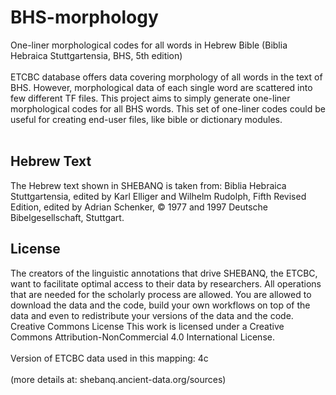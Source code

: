 # BHS-morphology
One-liner morphological codes for all words in Hebrew Bible (Biblia Hebraica Stuttgartensia, BHS, 5th edition)<br />
<br />
ETCBC database offers data covering morphology of all words in the text of BHS.  However, morphological data of each single word are scattered into few different TF files.  This project aims to simply generate one-liner morphological codes for all BHS words.  This set of one-liner codes could be useful for creating end-user files, like bible or dictionary modules.<br /><br />
<h2>Hebrew Text</h2>
<p>
The Hebrew text shown in SHEBANQ is taken from: Biblia Hebraica Stuttgartensia, edited by Karl Elliger and Wilhelm Rudolph, Fifth Revised Edition, edited by Adrian Schenker, © 1977 and 1997 Deutsche Bibelgesellschaft, Stuttgart.
</p>

<h2>License</h2>
<p>The creators of the linguistic annotations that drive SHEBANQ, the ETCBC, want to facilitate optimal access to their data by researchers. All operations that are needed for the scholarly process are allowed. You are allowed to download the data and the code, build your own workflows on top of the data and even to redistribute your versions of the data and the code.
<br />
Creative Commons License
This work is licensed under a Creative Commons Attribution-NonCommercial 4.0 International License.<br />
<br />
Version of ETCBC data used in this mapping: 4c<br /><br />
(more details at: shebanq.ancient-data.org/sources)
</p>
